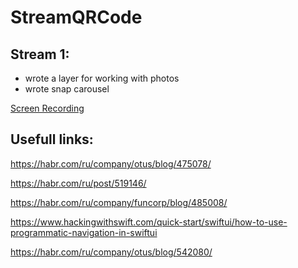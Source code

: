 # StreamQRCode
## Stream 1: 
- wrote a layer for working with photos
- wrote snap carousel

[Screen Recording](https://i.imgur.com/4j1SnLVm.mp4)

## Usefull links:

https://habr.com/ru/company/otus/blog/475078/

https://habr.com/ru/post/519146/

https://habr.com/ru/company/funcorp/blog/485008/

https://www.hackingwithswift.com/quick-start/swiftui/how-to-use-programmatic-navigation-in-swiftui

https://habr.com/ru/company/otus/blog/542080/

